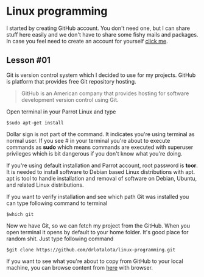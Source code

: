 Linux programming
=================

I started by creating GitHub account. You don't need one, but I can share stuff here easily and we don't have to share some fishy mails and packages. In case you feel need to create an account for yourself [click me](https://github.com/join).

Lesson #01
----------

Git is version control system which I decided to use for my projects. GitHub is platform that provides free Git repository hosting.
> GitHub is an American company that provides hosting for software development version control using Git.

Open terminal in your Parrot Linux and type

  `$sudo apt-get install`

Dollar sign is not part of the command. It indicates you're using terminal as normal user. If you see # in your terminal you're about to execute commands as **sudo** which means commands are executed with superuser privileges which is bit dangerous if you don't know what you're doing.

If you're using default installation and Parrot account, root password is **toor**. It is needed to install software to Debian based Linux distributions with apt. apt is tool to handle  installation and removal of software on Debian, Ubuntu, and related Linux distributions.

If you want to verify installation and see which path Git was installed you can type following command to terminal

  `$which git`

Now we have Git, so we can fetch my project from the GitHub. When you open terminal it opens by default to your home folder. It's good place for random shit. Just type following command

  `$git clone https://github.com/drlotalota/linux-programming.git`

If you want to see what you're about to copy from GitHub to your local machine, you can browse content from [here](https://github.com/drlotalota/linux-programming) with browser.
